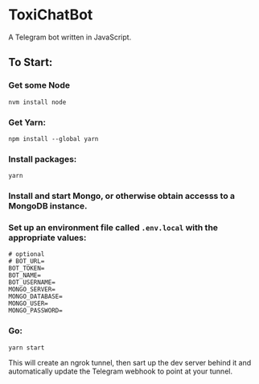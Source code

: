 # ToxiChatBot

A Telegram bot written in JavaScript.

## To Start:
### Get some Node
```
nvm install node
```

### Get Yarn:
```
npm install --global yarn
```

### Install packages:
```
yarn
```

### Install and start Mongo, or otherwise obtain accesss to a MongoDB instance.

### Set up an environment file called `.env.local` with the appropriate values:
```
# optional
# BOT_URL=
BOT_TOKEN=
BOT_NAME=
BOT_USERNAME=
MONGO_SERVER=
MONGO_DATABASE=
MONGO_USER=
MONGO_PASSWORD=
```

### Go:
```
yarn start
```

This will create an ngrok tunnel, then sart up the dev server behind it and automatically update the Telegram webhook to point at your tunnel.


